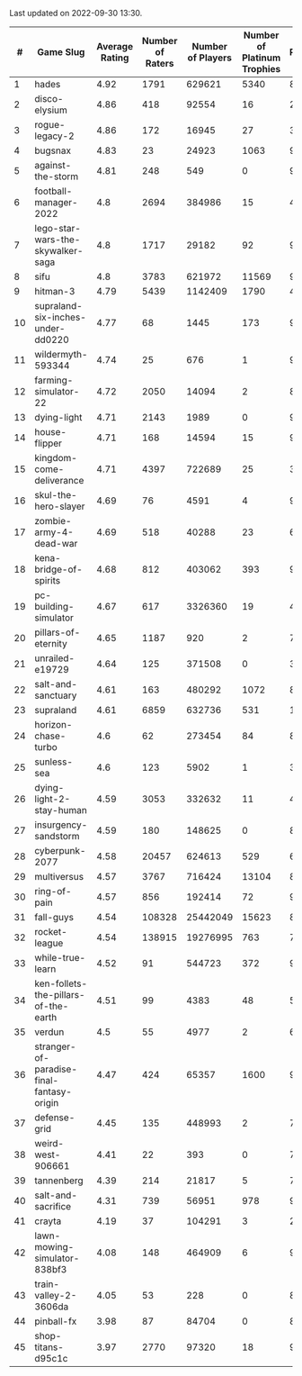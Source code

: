 Last updated on 2022-09-30 13:30.


|#|Game Slug|Average Rating|Number of Raters|Number of Players|Number of Platinum Trophies|Max Rarity (%)|
|---|---|---|---|---|---|---|
|1|hades|4.92|1791|629621|5340|89|
|2|disco-elysium|4.86|418|92554|16|28|
|3|rogue-legacy-2|4.86|172|16945|27|36|
|4|bugsnax|4.83|23|24923|1063|97|
|5|against-the-storm|4.81|248|549|0|90|
|6|football-manager-2022|4.8|2694|384986|15|48|
|7|lego-star-wars-the-skywalker-saga|4.8|1717|29182|92|98|
|8|sifu|4.8|3783|621972|11569|96|
|9|hitman-3|4.79|5439|1142409|1790|48|
|10|supraland-six-inches-under-dd0220|4.77|68|1445|173|99|
|11|wildermyth-593344|4.74|25|676|1|90|
|12|farming-simulator-22|4.72|2050|14094|2|86|
|13|dying-light|4.71|2143|1989|0|98|
|14|house-flipper|4.71|168|14594|15|93|
|15|kingdom-come-deliverance|4.71|4397|722689|25|30|
|16|skul-the-hero-slayer|4.69|76|4591|4|96|
|17|zombie-army-4-dead-war|4.69|518|40288|23|66|
|18|kena-bridge-of-spirits|4.68|812|403062|393|94|
|19|pc-building-simulator|4.67|617|3326360|19|47|
|20|pillars-of-eternity|4.65|1187|920|2|79|
|21|unrailed-e19729|4.64|125|371508|0|39|
|22|salt-and-sanctuary|4.61|163|480292|1072|83|
|23|supraland|4.61|6859|632736|531|100|
|24|horizon-chase-turbo|4.6|62|273454|84|83|
|25|sunless-sea|4.6|123|5902|1|38|
|26|dying-light-2-stay-human|4.59|3053|332632|11|48|
|27|insurgency-sandstorm|4.59|180|148625|0|8|
|28|cyberpunk-2077|4.58|20457|624613|529|60|
|29|multiversus|4.57|3767|716424|13104|82|
|30|ring-of-pain|4.57|856|192414|72|97|
|31|fall-guys|4.54|108328|25442049|15623|89|
|32|rocket-league|4.54|138915|19276995|763|74|
|33|while-true-learn|4.52|91|544723|372|93|
|34|ken-follets-the-pillars-of-the-earth|4.51|99|4383|48|59|
|35|verdun|4.5|55|4977|2|64|
|36|stranger-of-paradise-final-fantasy-origin|4.47|424|65357|1600|98|
|37|defense-grid|4.45|135|448993|2|79|
|38|weird-west-906661|4.41|22|393|0|72|
|39|tannenberg|4.39|214|21817|5|74|
|40|salt-and-sacrifice|4.31|739|56951|978|91|
|41|crayta|4.19|37|104291|3|22|
|42|lawn-mowing-simulator-838bf3|4.08|148|464909|6|92|
|43|train-valley-2-3606da|4.05|53|228|0|89|
|44|pinball-fx|3.98|87|84704|0|86|
|45|shop-titans-d95c1c|3.97|2770|97320|18|98|
